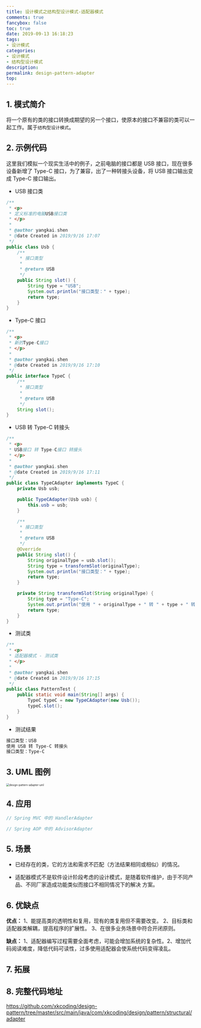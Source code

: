 ```yaml
---
title: 设计模式之结构型设计模式-适配器模式
comments: true
fancybox: false
toc: true
date: 2019-09-13 16:18:23
tags:
- 设计模式
categories:
- 设计模式
- 结构型设计模式
description:
permalink: design-pattern-adapter
top:
---
```

## 1. 模式简介

将一个原有的类的接口转换成期望的另一个接口，使原本的接口不兼容的类可以一起工作。属于`结构型设计模式`。

<!--more-->

## 2. 示例代码

这里我们模拟一个现实生活中的例子，之前电脑的接口都是 USB 接口，现在很多设备新增了 Type-C 接口，为了兼容，出了一种转接头设备，将 USB 接口输出变成 Type-C 接口输出。

- USB 接口类

```java
/**
 * <p>
 * 定义标准的电脑USB接口类
 * </p>
 *
 * @author yangkai.shen
 * @date Created in 2019/9/16 17:07
 */
public class Usb {
    /**
     * 接口类型
     *
     * @return USB
     */
    public String slot() {
        String type = "USB";
        System.out.println("接口类型：" + type);
        return type;
    }
}
```

- Type-C 接口

```java
/**
 * <p>
 * 新的Type-C接口
 * </p>
 *
 * @author yangkai.shen
 * @date Created in 2019/9/16 17:10
 */
public interface TypeC {
    /**
     * 接口类型
     *
     * @return USB
     */
    String slot();
}
```

- USB 转 Type-C 转接头

```java
/**
 * <p>
 * USB接口 转 Type-C接口 转接头
 * </p>
 *
 * @author yangkai.shen
 * @date Created in 2019/9/16 17:11
 */
public class TypeCAdapter implements TypeC {
    private Usb usb;

    public TypeCAdapter(Usb usb) {
        this.usb = usb;
    }

    /**
     * 接口类型
     *
     * @return USB
     */
    @Override
    public String slot() {
        String originalType = usb.slot();
        String type = transformSlot(originalType);
        System.out.println("接口类型：" + type);
        return type;
    }

    private String transformSlot(String originalType) {
        String type = "Type-C";
        System.out.println("使用 " + originalType + " 转 " + type + " 转接头");
        return type;
    }
}
```

- 测试类

```java
/**
 * <p>
 * 适配器模式 - 测试类
 * </p>
 *
 * @author yangkai.shen
 * @date Created in 2019/9/16 17:15
 */
public class PatternTest {
    public static void main(String[] args) {
        TypeC typeC = new TypeCAdapter(new Usb());
        typeC.slot();
    }
}
```

- 测试结果

```bash
接口类型：USB
使用 USB 转 Type-C 转接头
接口类型：Type-C
```

## 3. UML 图例

<img src="https://static.xkcoding.com/blog/2019-09-29-design-pattern-adapter-uml.png" alt="design-pattern-adapter-uml" style="zoom:50%;" />


## 4. 应用

```java
// Spring MVC 中的 HandlerAdapter

// Spring AOP 中的 AdvisorAdapter
```

## 5. 场景

- 已经存在的类，它的方法和需求不匹配（方法结果相同或相似）的情况。

- 适配器模式不是软件设计阶段考虑的设计模式，是随着软件维护，由于不同产品、不同厂家造成功能类似而接口不相同情况下的解决 方案。

## 6. 优缺点

**优点：** 1、能提高类的透明性和复用，现有的类复用但不需要改变。 2、目标类和适配器类解耦，提高程序的扩展性。 3、在很多业务场景中符合开闭原则。

**缺点：** 1、适配器编写过程需要全面考虑，可能会增加系统的复杂性。2、增加代码阅读难度，降低代码可读性，过多使用适配器会使系统代码变得凌乱。

## 7. 拓展


## 8. 完整代码地址

https://github.com/xkcoding/design-pattern/tree/master/src/main/java/com/xkcoding/design/pattern/structural/adapter